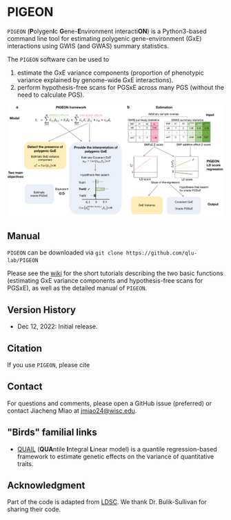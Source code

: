 # PIGEON
`PIGEON` (**P**olygen**I**c **G**ene-**E**nvironment interacti**ON**) is a Python3-based command line tool for estimating polygenic gene-environment (GxE) interactions using GWIS (and GWAS) summary statistics.

The `PIGEON` software can be used to
1. estimate the GxE variance components (proportion of phenotypic variance explained by genome-wide GxE interactions).
2. perform hypothesis-free scans for PGSxE across many PGS (without the need to calculate PGS).

![](https://github.com/qlu-lab/PIGEON/blob/main/figure/PIGEON_Fig1.png)


## Manual

`PIGEON` can be downloaded via `git clone https://github.com/qlu-lab/PIGEON`

Please see the [wiki](https://github.com/qlu-lab/PIGEON/wiki) for the short tutorials describing the two basic functions (estimating GxE variance components and hypothesis-free scans for PGSxE), as well as the detailed manual of `PIGEON`.

## Version History
* Dec 12, 2022: Initial release.


## Citation

If you use `PIGEON`, please cite 

## Contact

For questions and comments, please open a GitHub issue (preferred) or contact Jiacheng Miao at jmiao24@wisc.edu.

## "Birds" familial links
* [QUAIL](https://github.com/qlu-lab/QUAIL) (**QUA**ntile **I**ntegral **L**inear model) is a quantile regression-based framework to estimate genetic effects on the variance of quantitative traits.

## Acknowledgment

Part of the code is adapted from [LDSC](https://github.com/bulik/ldsc). We thank Dr. Bulik-Sullivan for sharing their code.
